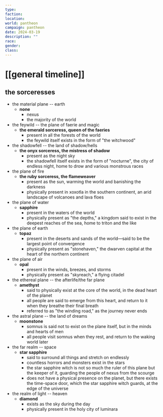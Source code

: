 ```yaml
---
type: 
faction: 
location: 
world: pantheon
campaign: pantheon
date: 2024-03-19
description: ""
race: 
gender: 
class: 
---
```

# [[general timeline]]

## the sorceresses
- the material plane -- earth
	- **none**
		- nexus
		- the majority of the world
- the feywild -- the plane of faerie and magic
	- **the emerald sorceress, queen of the faeries**
		- present in all the forests of the world
		- the feywild itself exists in the form of "the witchwood"
- the shadowfell -- the land of shadow/hells
	- **the onyx sorceress, the mistress of shadow**
		- present as the night sky
		- the shadowfell itself exists in the form of "nocturne", the city of endless night, home to drow and various monstrous races
- the plane of fire
	- **the ruby sorceress, the flameweaver**
		- present as the sun, warming the world and banishing the darkness
		- physically present in xoxotla in the southern continent, an arid landscape of volcanoes and lava floes
- the plane of water
	- **sapphire**
		- present in the waters of the world
		- physically present as "the depths," a kingdom said to exist in the deepest reaches of the sea, home to triton and the like
- the plane of earth
	- **topaz**
		- present in the deserts and sands of the world—said to be the largest point of convergence
		- physically present as "stonehaven," the dwarven capital at the heart of the northern continent
- the plane of air
	- **opal**
		- present in the winds, breezes, and storms
		- physically present as "skyreach," a flying citadel
- the ethereal plane -- the afterlife/the far plane
	- **amethyst**
		- said to physically exist at the core of the world, in the dead heart of the planet
		- all people are said to emerge from this heart, and return to it when they breathe their final breath
		- referred to as "the winding road," as the journey never ends
- the astral plane -- the land of dreams
	- **moonstone**
		- somnus is said not to exist on the plane itself, but in the minds and hearts of men
		- all people visit somnus when they rest, and return to the waking world later
- the far realm -- space
	- **star sapphire**
		- said to surround all things and stretch on endlessly
		- countless horrors and monsters exist in the stars
		- the star sapphire witch is not so much the ruler of this plane but the keeper of it, guarding the people of nexus from the scourge
		- does not have a physical presence on the planet, but there exists the time-space door, which the star sapphire witch guards, at the edge of the universe
- the realm of light -- heaven
	- **diamond**
		- exists as the sky during the day
		- physically present in the holy city of luminara